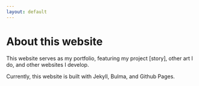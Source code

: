 ```yaml
---
layout: default
---
```

# About this website
This website serves as my portfolio, featuring my project [story], other art I do, and other websites I develop.

Currently, this website is built with Jekyll, Bulma, and Github Pages.
